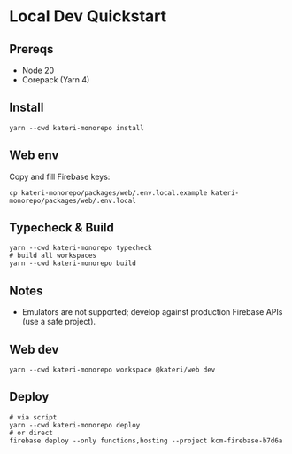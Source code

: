 # Local Dev Quickstart

## Prereqs

- Node 20
- Corepack (Yarn 4)

## Install

```
yarn --cwd kateri-monorepo install
```

## Web env

Copy and fill Firebase keys:

```
cp kateri-monorepo/packages/web/.env.local.example kateri-monorepo/packages/web/.env.local
```

## Typecheck & Build

```
yarn --cwd kateri-monorepo typecheck
# build all workspaces
yarn --cwd kateri-monorepo build
```

## Notes

- Emulators are not supported; develop against production Firebase APIs (use a safe project).

## Web dev

```
yarn --cwd kateri-monorepo workspace @kateri/web dev
```

## Deploy

```
# via script
yarn --cwd kateri-monorepo deploy
# or direct
firebase deploy --only functions,hosting --project kcm-firebase-b7d6a
```
